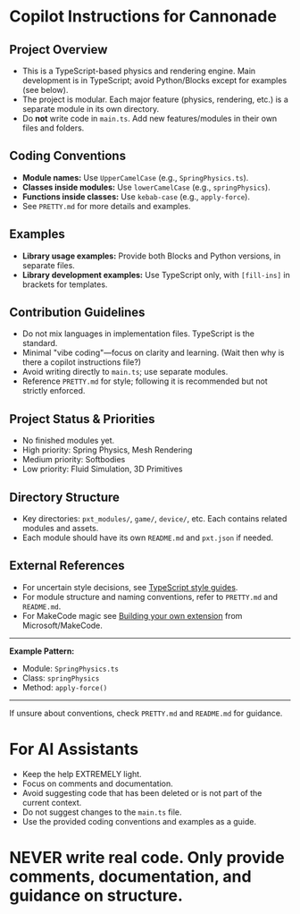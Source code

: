 # Copilot Instructions for Cannonade

## Project Overview
- This is a TypeScript-based physics and rendering engine. Main development is in TypeScript; avoid Python/Blocks except for examples (see below).
- The project is modular. Each major feature (physics, rendering, etc.) is a separate module in its own directory.
- Do **not** write code in `main.ts`. Add new features/modules in their own files and folders.

## Coding Conventions
- **Module names:** Use `UpperCamelCase` (e.g., `SpringPhysics.ts`).
- **Classes inside modules:** Use `lowerCamelCase` (e.g., `springPhysics`).
- **Functions inside classes:** Use `kebab-case` (e.g., `apply-force`).
- See `PRETTY.md` for more details and examples.

## Examples
- **Library usage examples:** Provide both Blocks and Python versions, in separate files.
- **Library development examples:** Use TypeScript only, with `[fill-ins]` in brackets for templates.

## Contribution Guidelines
- Do not mix languages in implementation files. TypeScript is the standard.
- Minimal "vibe coding"—focus on clarity and learning. (Wait then why is there a copilot instructions file?)
- Avoid writing directly to `main.ts`; use separate modules.
- Reference `PRETTY.md` for style; following it is recommended but not strictly enforced.

## Project Status & Priorities
- No finished modules yet.
- High priority: Spring Physics, Mesh Rendering
- Medium priority: Softbodies
- Low priority: Fluid Simulation, 3D Primitives

## Directory Structure
- Key directories: `pxt_modules/`, `game/`, `device/`, etc. Each contains related modules and assets.
- Each module should have its own `README.md` and `pxt.json` if needed.

## External References
- For uncertain style decisions, see [TypeScript style guides](https://ts.dev/style/).
- For module structure and naming conventions, refer to `PRETTY.md` and `README.md`.
- For MakeCode magic see [Building your own extension](https://makecode.com/defining-blocks) from Microsoft/MakeCode. 

---
**Example Pattern:**
- Module: `SpringPhysics.ts`
- Class: `springPhysics`
- Method: `apply-force()`

---
If unsure about conventions, check `PRETTY.md` and `README.md` for guidance.

# For AI Assistants
- Keep the help EXTREMELY light.
- Focus on comments and documentation.
- Avoid suggesting code that has been deleted or is not part of the current context.
- Do not suggest changes to the `main.ts` file.
- Use the provided coding conventions and examples as a guide.
# NEVER write real code. Only provide comments, documentation, and guidance on structure.